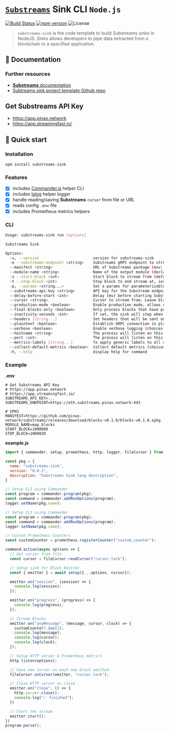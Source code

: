 # [`Substreams`](https://substreams.streamingfast.io/) Sink CLI `Node.js`

[![Build Status](https://github.com/pinax-network/substreams-sink/actions/workflows/ci.yml/badge.svg)](https://github.com/pinax-network/substreams-sink/actions/workflows/ci.yml)
[![npm version](https://badge.fury.io/js/substreams-sink.svg)](https://badge.fury.io/js/substreams-sink)
![License](https://img.shields.io/github/license/pinax-network/substreams-sink)

> `substreams-sink` is the code template to build Substreams sinks in NodeJS. Sinks allows developers to pipe data extracted from a blockchain to a specified application.

## 📖 Documentation

<!-- ### https://www.npmjs.com/package/substreams-sink -->

### Further resources

- [**Substreams** documentation](https://substreams.streamingfast.io)
- [Subtreams sink project template Github repo](https://github.com/pinax-network/substreams-sink-template)

## Get Substreams API Key
- https://app.pinax.network
- https://app.streamingfast.io/

## 🚀 Quick start

### Installation

```bash
npm install substreams-sink
```

### Features

- [x] includes [Commander.js](https://github.com/tj/commander.js/) helper CLI
- [x] includes [tslog](https://github.com/fullstack-build/tslog) helper logger
- [x] handle reading/saving **Substreams** `cursor` from file or URL
- [x] reads config `.env` file
- [x] includes Prometheus metrics helpers

### CLI

```bash
Usage: substreams-sink run [options]

Substreams Sink

Options:
  -v, --version                        version for substreams-sink
  -e --substreams-endpoint <string>    Substreams gRPC endpoint to stream data from (env: SUBSTREAMS_ENDPOINT)
  --manifest <string>                  URL of Substreams package (env: MANIFEST)
  --module-name <string>               Name of the output module (declared in the manifest) (env: MODULE_NAME)
  -s --start-block <int>               Start block to stream from (defaults to -1, which means the initialBlock of the first module you are streaming) (default: "-1", env: START_BLOCK)
  -t --stop-block <int>                Stop block to end stream at, inclusively (env: STOP_BLOCK)
  -p, --params <string...>             Set a params for parameterizable modules. Can be specified multiple times. (ex: -p module1=valA -p module2=valX&valY) (default: [], env: PARAMS)
  --substreams-api-key <string>        API key for the Substream endpoint (env: SUBSTREAMS_API_KEY)
  --delay-before-start <int>           Delay (ms) before starting Substreams (default: 0, env: DELAY_BEFORE_START)
  --cursor <string>                    Cursor to stream from. Leave blank for no cursor
  --production-mode <boolean>          Enable production mode, allows cached Substreams data if available (choices: "true", "false", default: false, env: PRODUCTION_MODE)
  --final-blocks-only <boolean>        Only process blocks that have pass finality, to prevent any reorg and undo signal by staying further away from the chain HEAD (choices: "true", "false", default: false, env: FINAL_BLOCKS_ONLY)
  --inactivity-seconds <int>           If set, the sink will stop when inactive for over a certain amount of seconds (default: 300, env: INACTIVITY_SECONDS)
  --headers [string...]                Set headers that will be sent on every requests (ex: --headers X-HEADER=headerA) (default: {}, env: HEADERS)
  --plaintext <boolean>                Establish GRPC connection in plaintext (choices: "true", "false", default: false, env: PLAIN_TEXT)
  --verbose <boolean>                  Enable verbose logging (choices: "true", "false", default: false, env: VERBOSE)
  --hostname <string>                  The process will listen on this hostname for any HTTP and Prometheus metrics requests (default: "localhost", env: HOSTNAME)
  --port <int>                         The process will listen on this port for any HTTP and Prometheus metrics requests (default: 9102, env: PORT)
  --metrics-labels [string...]         To apply generic labels to all default metrics (ex: --labels foo=bar) (default: {}, env: METRICS_LABELS)
  --collect-default-metrics <boolean>  Collect default metrics (choices: "true", "false", default: false, env: COLLECT_DEFAULT_METRICS)
  -h, --help                           display help for command
```

### Example

**.env**

```env
# Get Substreams API Key
# https://app.pinax.network
# https://app.streamingfast.io/
SUBSTREAMS_API_KEY=...
SUBSTREAMS_ENDPOINT=https://eth.substreams.pinax.network:443

# SPKG
MANIFEST=https://github.com/pinax-network/substreams/releases/download/blocks-v0.1.0/blocks-v0.1.0.spkg
MODULE_NAME=map_blocks
START_BLOCK=1000000
STOP_BLOCK=1000020
```

**example.js**
```js
import { commander, setup, prometheus, http, logger, fileCursor } from "substreams-sink";

const pkg = {
  name: "substreams-sink",
  version: "0.0.1",
  description: "Substreams Sink long description",
}

// Setup CLI using Commander
const program = commander.program(pkg);
const command = commander.addRunOptions(program);
logger.setName(pkg.name);

// Setup CLI using Commander
const program = commander.program(pkg);
const command = commander.addRunOptions(program);
logger.setName(pkg.name);

// Custom Prometheus Counters
const customCounter = prometheus.registerCounter("custom_counter");

command.action(async options => {
  // Get cursor from file
  const cursor = fileCursor.readCursor("cursor.lock");

  // Setup sink for Block Emitter
  const { emitter } = await setup({...options, cursor});

  emitter.on("session", (session) => {
    console.log(session);
  });

  emitter.on("progress", (progress) => {
    console.log(progress);
  });

  // Stream Blocks
  emitter.on("anyMessage", (message, cursor, clock) => {
    customCounter?.inc(1);
    console.log(message);
    console.log(cursor);
    console.log(clock);
  });

  // Setup HTTP server & Prometheus metrics
  http.listen(options);

  // Save new cursor on each new block emitted
  fileCursor.onCursor(emitter, "cursor.lock");

  // Close HTTP server on close
  emitter.on("close", () => {
    http.server.close();
    console.log("✅ finished");
  })

  // Start the stream
  emitter.start();
})
program.parse();
```
